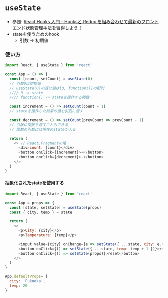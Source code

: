 # `useState`
- 参照: [React Hooks 入門 - Hooksと Redux を組み合わせて最新のフロントエンド状態管理手法を習得しよう！](https://www.udemy.com/course/react-hooks-101/)
- stateを使うためのhook
  - 引数 -> 初期値

### 使い方
```js
import React, { useState } from 'react'

const App = () => {
  const [count, setCount] = useState(0)
  // 引数0は初期値
  // useState(0)の返り値は[0, function()]の配列
  //// 0 -> state
  //// function() -> stateを操作する関数

  const increment = () => setCount(count + 1)
  // stateを操作した結果の値を引数に渡す

  const decrement = () => setCount(prevCount => prevCount - 1)
  // 引数に関数を渡すこともできる
  // 関数の引数には現在のstateが入る

  return (
    <> // React.Fragmentの略
      <div>count: {count}</div>
      <button onClick={increment}>+</button>
      <button onclick={decrement}>-</button>
    </>
  )
}
```

#### 抽象化されたstateを使用する
```js
import React, { useState } from 'react'

const App = props => {
  const [state, setState] = useState(props)
  const { city, temp } = state

  return (
    <>
      <p>City: {city}</p>
      <p>Temperature: {temp}</p>

      <input value={city} onChange={e => setState({ ...state, city: e.target.value })} />
      <button onClick={() => setState({ ...state, temp: temp + 1 })}>+</button>
      <button onClick={() => setState(props)}>reset</button>
    </>
  )
}

App.defaultProps= {
  city: 'Fukuoka',
  temp: 20
}
```
